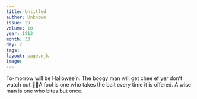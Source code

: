 ```yaml
---
title: Untitled
author: Unknown
issue: 29
volume: 10
year: 1913
month: 33
day: 2
tags:
layout: page.njk
image:
---
```

To-morrow will be Hallowee’n. The boogy man will get chee ef yer don’t watch out.A fool is one who takes the bait every time it is offered. A wise man is one who bites but once. 
